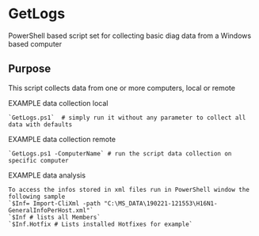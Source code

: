 # GetLogs
PowerShell based script set for collecting basic diag data from a Windows based computer

## Purpose
This script collects data from one or more computers, local or remote

EXAMPLE data collection local

	`GetLogs.ps1`  # simply run it without any parameter to collect all data with defaults

EXAMPLE data collection remote

	`GetLogs.ps1 -ComputerName` # run the script data collection on specific computer

EXAMPLE data analysis

    To access the infos stored in xml files run in PowerShell window the following sample
    `$Inf= Import-CliXml -path "C:\MS_DATA\190221-121553\H16N1-GeneralInfoPerHost.xml"`
    `$Inf # lists all Members`
    `$Inf.Hotfix # Lists installed Hotfixes for example`
